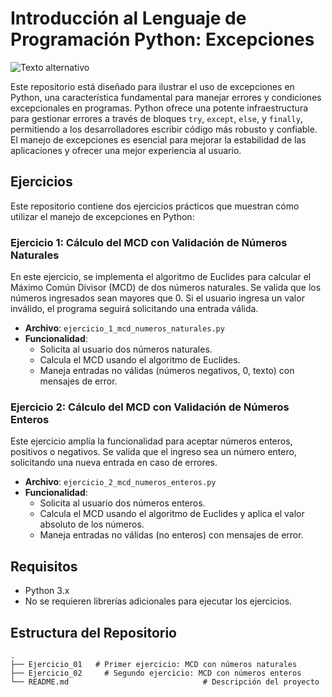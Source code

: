 # Introducción al Lenguaje de Programación Python: Excepciones
![Texto alternativo](https://aimlc-iitd.netlify.app/static/4650c83fda861c4ab6275175573643a1/361cf/featured_python.png)

Este repositorio está diseñado para ilustrar el uso de excepciones en Python, una característica fundamental para manejar errores y condiciones excepcionales en programas. Python ofrece una potente infraestructura para gestionar errores a través de bloques `try`, `except`, `else`, y `finally`, permitiendo a los desarrolladores escribir código más robusto y confiable. El manejo de excepciones es esencial para mejorar la estabilidad de las aplicaciones y ofrecer una mejor experiencia al usuario.

## Ejercicios

Este repositorio contiene dos ejercicios prácticos que muestran cómo utilizar el manejo de excepciones en Python:

### Ejercicio 1: Cálculo del MCD con Validación de Números Naturales

En este ejercicio, se implementa el algoritmo de Euclides para calcular el Máximo Común Divisor (MCD) de dos números naturales. Se valida que los números ingresados sean mayores que 0. Si el usuario ingresa un valor inválido, el programa seguirá solicitando una entrada válida.

- **Archivo**: `ejercicio_1_mcd_numeros_naturales.py`
- **Funcionalidad**: 
  - Solicita al usuario dos números naturales.
  - Calcula el MCD usando el algoritmo de Euclides.
  - Maneja entradas no válidas (números negativos, 0, texto) con mensajes de error.

### Ejercicio 2: Cálculo del MCD con Validación de Números Enteros

Este ejercicio amplía la funcionalidad para aceptar números enteros, positivos o negativos. Se valida que el ingreso sea un número entero, solicitando una nueva entrada en caso de errores.

- **Archivo**: `ejercicio_2_mcd_numeros_enteros.py`
- **Funcionalidad**:
  - Solicita al usuario dos números enteros.
  - Calcula el MCD usando el algoritmo de Euclides y aplica el valor absoluto de los números.
  - Maneja entradas no válidas (no enteros) con mensajes de error.

## Requisitos

- Python 3.x
- No se requieren librerías adicionales para ejecutar los ejercicios.

## Estructura del Repositorio

```plaintext
.
├── Ejercicio_01   # Primer ejercicio: MCD con números naturales
├── Ejercicio_02     # Segundo ejercicio: MCD con números enteros
└── README.md                              # Descripción del proyecto
